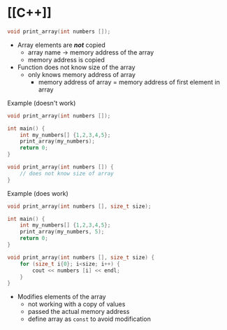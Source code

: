 # [[C++]]

```cpp
void print_array(int numbers []);
```

- Array elements are ***not*** copied
	- array name -> memory address of the array
	- memory address is copied
- Function does not know size of the array
	- only knows memory address of array 
		- memory address of array = memory address of first element in array

Example (doesn't work)

```cpp
void print_array(int numbers []);

int main() {
	int my_numbers[] {1,2,3,4,5};
	print_array(my_numbers);
	return 0;
}

void print_array(int numbers []) {
	// does not know size of array
}
```

Example (does work)

```cpp
void print_array(int numbers [], size_t size);

int main() {
	int my_numbers[] {1,2,3,4,5};
	print_array(my_numbers, 5);
	return 0;
}

void print_array(int numbers [], size_t size) {
	for (size_t i{0}; i<size; i++) {
		cout << numbers [i] << endl;
	}
}
```

- Modifies elements of the array
	- not working with a copy of values
	- passed the actual memory address
	- define array as `const` to avoid modification